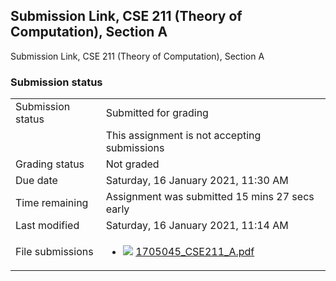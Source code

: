 <h2>Submission Link, CSE 211 (Theory of Computation), Section A</h2>Submission Link, CSE 211 (Theory of Computation), Section A<br />

<h3>Submission status</h3><table>
<tbody><tr>
<td>Submission status</td>
<td>Submitted for grading</td>
</tr>
<tr>
<td></td>
<td>This assignment is not accepting submissions</td>
</tr>
<tr>
<td>Grading status</td>
<td>Not graded</td>
</tr>
<tr>
<td>Due date</td>
<td>Saturday, 16 January 2021, 11:30 AM</td>
</tr>
<tr>
<td>Time remaining</td>
<td>Assignment was submitted 15 mins 27 secs early</td>
</tr>
<tr>
<td>Last modified</td>
<td>Saturday, 16 January 2021, 11:14 AM</td>
</tr>
<tr>
<td>File submissions</td>
<td><ul><li><img src="..%5C..%5C..%5CJanuary%202018%5CCSE101%5CNews%20forum%5CCLASS%20TEST%202%20Marks%5Cfile%5Cpdf.png" /> <a href="file%5C1705045_CSE211_A.pdf">1705045_CSE211_A.pdf</a> 
</li></ul>

</td>
</tr>

</tbody>
</table>



